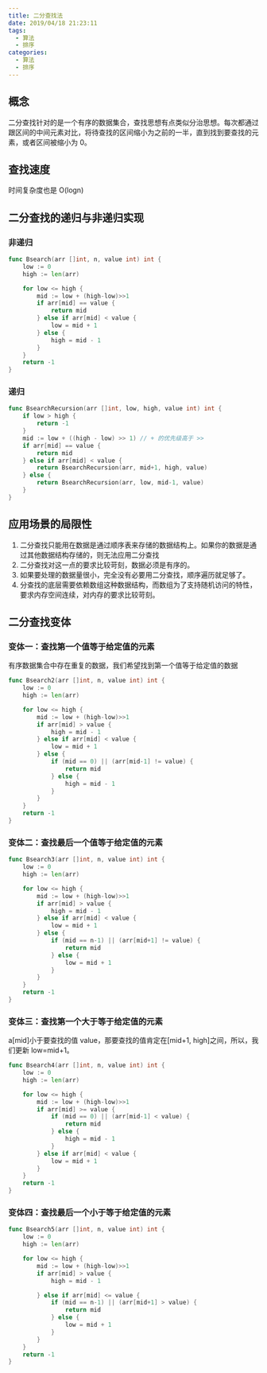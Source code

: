 ```yaml
---
title: 二分查找法
date: 2019/04/18 21:23:11
tags:
  - 算法
  - 排序
categories:
  - 算法
  - 排序
---
```


## 概念
二分查找针对的是一个有序的数据集合，查找思想有点类似分治思想。每次都通过跟区间的中间元素对比，将待查找的区间缩小为之前的一半，直到找到要查找的元素，或者区间被缩小为 0。

## 查找速度
时间复杂度也是 O(logn)


## 二分查找的递归与非递归实现
### 非递归
```go
func Bsearch(arr []int, n, value int) int {
	low := 0
	high := len(arr)

	for low <= high {
		mid := low + (high-low)>>1
		if arr[mid] == value {
			return mid
		} else if arr[mid] < value {
			low = mid + 1
		} else {
			high = mid - 1
		}
	}
	return -1
}
```

### 递归
```go
func BsearchRecursion(arr []int, low, high, value int) int {
	if low > high {
		return -1
	}
	mid := low + ((high - low) >> 1) // + 的优先级高于 >>
	if arr[mid] == value {
		return mid
	} else if arr[mid] < value {
		return BsearchRecursion(arr, mid+1, high, value)
	} else {
		return BsearchRecursion(arr, low, mid-1, value)
	}
}
```

## 应用场景的局限性
1. 二分查找只能用在数据是通过顺序表来存储的数据结构上。如果你的数据是通过其他数据结构存储的，则无法应用二分查找  
2. 二分查找对这一点的要求比较苛刻，数据必须是有序的。
3. 如果要处理的数据量很小，完全没有必要用二分查找，顺序遍历就足够了。
4. 分查找的底层需要依赖数组这种数据结构，而数组为了支持随机访问的特性，要求内存空间连续，对内存的要求比较苛刻。

## 二分查找变体
### 变体一：查找第一个值等于给定值的元素
有序数据集合中存在重复的数据，我们希望找到第一个值等于给定值的数据
```go
func Bsearch2(arr []int, n, value int) int {
	low := 0
	high := len(arr)

	for low <= high {
		mid := low + (high-low)>>1
		if arr[mid] > value {
			high = mid - 1
		} else if arr[mid] < value {
			low = mid + 1
		} else {
			if (mid == 0) || (arr[mid-1] != value) {
				return mid
			} else {
				high = mid - 1
			}
		}
	}
	return -1
}
```

### 变体二：查找最后一个值等于给定值的元素
```go
func Bsearch3(arr []int, n, value int) int {
	low := 0
	high := len(arr)

	for low <= high {
		mid := low + (high-low)>>1
		if arr[mid] > value {
			high = mid - 1
		} else if arr[mid] < value {
			low = mid + 1
		} else {
			if (mid == n-1) || (arr[mid+1] != value) {
				return mid
			} else {
				low = mid + 1
			}
		}
	}
	return -1
}
```

### 变体三：查找第一个大于等于给定值的元素
 a[mid]小于要查找的值 value，那要查找的值肯定在[mid+1, high]之间，所以，我们更新 low=mid+1。
```go
func Bsearch4(arr []int, n, value int) int {
	low := 0
	high := len(arr)

	for low <= high {
		mid := low + (high-low)>>1
		if arr[mid] >= value {
			if (mid == 0) || (arr[mid-1] < value) {
				return mid
			} else {
				high = mid - 1
			}
		} else if arr[mid] < value {
			low = mid + 1
		}
	}
	return -1
}
```

### 变体四：查找最后一个小于等于给定值的元素
```go
func Bsearch5(arr []int, n, value int) int {
	low := 0
	high := len(arr)

	for low <= high {
		mid := low + (high-low)>>1
		if arr[mid] > value {
			high = mid - 1

		} else if arr[mid] <= value {
			if (mid == n-1) || (arr[mid+1] > value) {
				return mid
			} else {
				low = mid + 1
			}
		}
	}
	return -1
}
```

